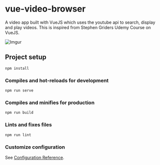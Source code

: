 # vue-video-browser

A video app built with VueJS which uses the youtube api to search, display and play videos. This is inspired from Stephen Griders Udemy Course on VueJS.

![Imgur](https://i.imgur.com/CIw9Sx6.png)


## Project setup

```
npm install
```

### Compiles and hot-reloads for development

```
npm run serve
```

### Compiles and minifies for production

```
npm run build
```

### Lints and fixes files

```
npm run lint
```

### Customize configuration

See [Configuration Reference](https://cli.vuejs.org/config/).
